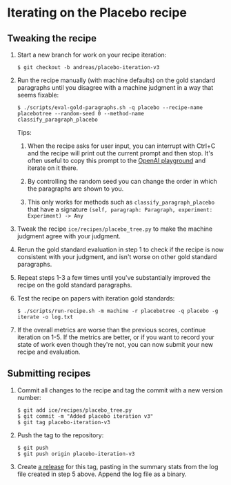 # Iterating on the Placebo recipe

## Tweaking the recipe

1. Start a new branch for work on your recipe iteration:

   ```
   $ git checkout -b andreas/placebo-iteration-v3
   ```

2. Run the recipe manually (with machine defaults) on the gold standard paragraphs until you disagree with a machine judgment in a way that seems fixable:

   ```
   $ ./scripts/eval-gold-paragraphs.sh -q placebo --recipe-name placebotree --random-seed 0 --method-name classify_paragraph_placebo
   ```

   Tips:

   1. When the recipe asks for user input, you can interrupt with Ctrl+C and the recipe will print out the current prompt and then stop. It's often useful to copy this prompt to the [OpenAI playground](https://beta.openai.com/playground?model=text-davinci-002) and iterate on it there.
   2. By controlling the random seed you can change the order in which the paragraphs are shown to you.

   3. This only works for methods such as `classify_paragraph_placebo` that have a signature `(self, paragraph: Paragraph, experiment: Experiment) -> Any`

3. Tweak the recipe `ice/recipes/placebo_tree.py` to make the machine judgment agree with your judgment.

4. Rerun the gold standard evaluation in step 1 to check if the recipe is now consistent with your judgment, and isn't worse on other gold standard paragraphs.

5. Repeat steps 1-3 a few times until you've substantially improved the recipe on the gold standard paragraphs.

6. Test the recipe on papers with iteration gold standards:

   ```
   $ ./scripts/run-recipe.sh -m machine -r placebotree -q placebo -g iterate -o log.txt
   ```

7. If the overall metrics are worse than the previous scores, continue iteration on 1-5. If the metrics are better, or if you want to record your state of work even though they're not, you can now submit your new recipe and evaluation.

## Submitting recipes

1. Commit all changes to the recipe and tag the commit with a new version number:

   ```
   $ git add ice/recipes/placebo_tree.py
   $ git commit -m "Added placebo iteration v3"
   $ git tag placebo-iteration-v3
   ```

2. Push the tag to the repository:

   ```
   $ git push
   $ git push origin placebo-iteration-v3
   ```

3. Create [a release](https://github.com/oughtinc/ice/releases) for this tag, pasting in the summary stats from the log file created in step 5 above. Append the log file as a binary.
